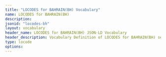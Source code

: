 ```yaml
---
title: "LOCODES for BAHRAIN(BH) Vocabulary"
name: LOCODES for BAHRAIN(BH) 
description: 
jsonid: "locodes-bh"
layout: vocabulary
header_name: LOCODES for BAHRAIN(BH) JSON-LD Vocabulary
header_description: Vocabulary Definition of LOCODES for BAHRAIN(BH) semantics in HTML format. JSON-LD format is available at [locodes-bh.jsonld](/vocabulary/locodes-bh.jsonld)
type: locode
options:
---
```

